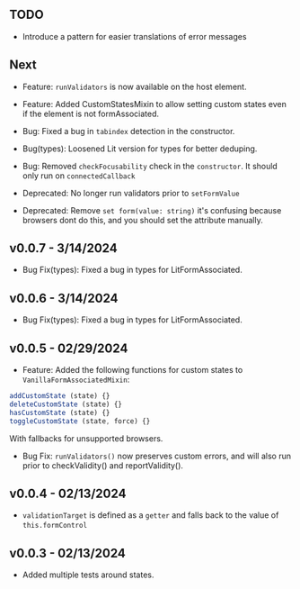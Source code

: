 ## TODO

- Introduce a pattern for easier translations of error messages

## Next

- Feature: `runValidators` is now available on the host element.
- Feature: Added CustomStatesMixin to allow setting custom states even if the element is not formAssociated.

- Bug: Fixed a bug in `tabindex` detection in the constructor.
- Bug(types): Loosened Lit version for types for better deduping.
- Bug: Removed `checkFocusability` check in the `constructor`. It should only run on `connectedCallback`

- Deprecated: No longer run validators prior to `setFormValue`
- Deprecated: Remove `set form(value: string)` it's confusing because browsers dont do this, and you should set the attribute manually.

## v0.0.7 - 3/14/2024

- Bug Fix(types): Fixed a bug in types for LitFormAssociated.

## v0.0.6 - 3/14/2024

- Bug Fix(types): Fixed a bug in types for LitFormAssociated.

## v0.0.5 - 02/29/2024

- Feature: Added the following functions for custom states to `VanillaFormAssociatedMixin`:

```js
addCustomState (state) {}
deleteCustomState (state) {}
hasCustomState (state) {}
toggleCustomState (state, force) {}
```

With fallbacks for unsupported browsers.

- Bug Fix: `runValidators()` now preserves custom errors, and will also run prior to checkValidity() and reportValidity().


## v0.0.4 - 02/13/2024

- `validationTarget` is defined as a `getter` and falls back to the value of `this.formControl`

## v0.0.3 - 02/13/2024

- Added multiple tests around states.

